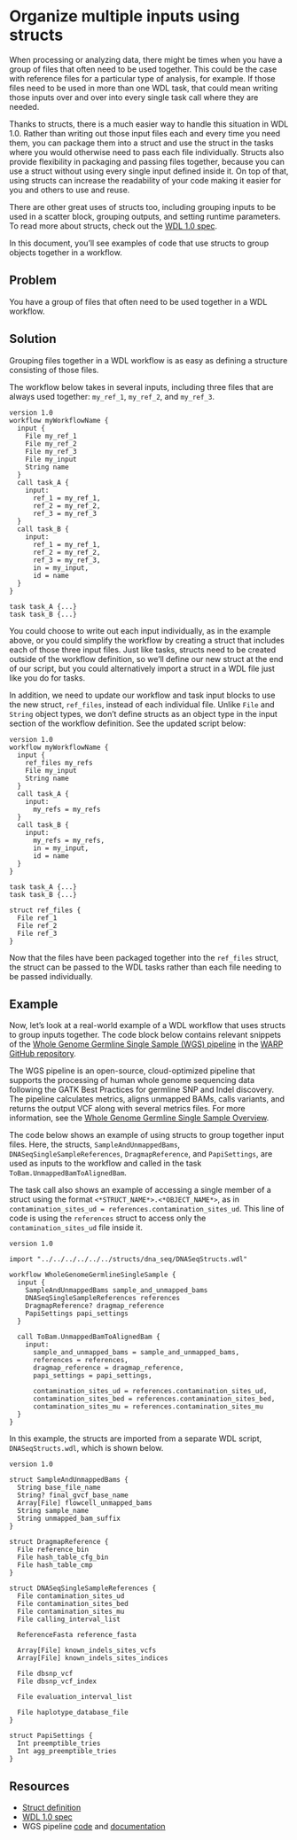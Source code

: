 # Organize multiple inputs using structs

When processing or analyzing data, there might be times when you have a group of files that often need to be used together. This could be the case with reference files for a particular type of analysis, for example. If those files need to be used in more than one WDL task, that could mean writing those inputs over and over into every single task call where they are needed. 

Thanks to structs, there is a much easier way to handle this situation in WDL 1.0. Rather than writing out those input files each and every time you need them, you can package them into a struct and use the struct in the tasks where you would otherwise need to pass each file individually. Structs also provide flexibility in packaging and passing files together, because you can use a struct without using every single input defined inside it. On top of that, using structs can increase the readability of your code making it easier for you and others to use and reuse. 

There are other great uses of structs too, including grouping inputs to be used in a scatter block, grouping outputs, and setting runtime parameters. To read more about structs, check out the [WDL 1.0 spec](https://github.com/openwdl/wdl/blob/main/versions/1.0/SPEC.md#struct-definition).

In this document, you’ll see examples of code that use structs to group objects together in a workflow.

## Problem

You have a group of files that often need to be used together in a WDL workflow.

## Solution

Grouping files together in a WDL workflow is as easy as defining a structure consisting of those files.

The workflow below takes in several inputs, including three files that are always used together: `my_ref_1`, `my_ref_2`, and `my_ref_3`.

```wdl
version 1.0
workflow myWorkflowName {
  input {
    File my_ref_1
    File my_ref_2
    File my_ref_3
    File my_input
    String name
  }
  call task_A {
    input: 
      ref_1 = my_ref_1,
      ref_2 = my_ref_2,
      ref_3 = my_ref_3
  }
  call task_B {
    input: 
      ref_1 = my_ref_1,
      ref_2 = my_ref_2,
      ref_3 = my_ref_3,
      in = my_input,
      id = name
  }
}

task task_A {...}
task task_B {...}
```

You could choose to write out each input individually, as in the example above, or you could simplify the workflow by creating a struct that includes each of those three input files. Just like tasks, structs need to be created outside of the workflow definition, so we’ll define our new struct at the end of our script, but you could alternatively import a struct in a WDL file just like you do for tasks. 

In addition, we need to update our workflow and task input blocks to use the new struct, `ref_files`, instead of each individual file. Unlike `File` and `String` object types, we don’t define structs as an object type in the input section of the workflow definition. See the updated script below:

```wdl
version 1.0
workflow myWorkflowName {
  input {
    ref_files my_refs
    File my_input
    String name
  }
  call task_A {
    input: 
      my_refs = my_refs
  }
  call task_B {
    input: 
      my_refs = my_refs,
      in = my_input,
      id = name
  }
}

task task_A {...}
task task_B {...}

struct ref_files {
  File ref_1
  File ref_2
  File ref_3
}
```



Now that the files have been packaged together into the `ref_files` struct, the struct can be passed to the WDL tasks rather than each file needing to be passed individually.

## Example

Now, let’s look at a real-world example of a WDL workflow that uses structs to group inputs together. The code block below contains relevant snippets of the [Whole Genome Germline Single Sample (WGS) pipeline](https://github.com/broadinstitute/warp/blob/master/pipelines/broad/dna_seq/germline/single_sample/wgs/WholeGenomeGermlineSingleSample.wdl) in the [WARP GitHub repository](https://github.com/broadinstitute/warp/tree/master).

The WGS pipeline is an open-source, cloud-optimized pipeline that supports the processing of human whole genome sequencing data following the GATK Best Practices for germline SNP and Indel discovery. The pipeline calculates metrics, aligns unmapped BAMs, calls variants, and returns the output VCF along with several metrics files. For more information, see the [Whole Genome Germline Single Sample Overview](https://broadinstitute.github.io/warp/docs/Pipelines/Whole_Genome_Germline_Single_Sample_Pipeline/README).

The code below shows an example of using structs to group together input files. Here, the structs, `SampleAndUnmappedBams`, `DNASeqSingleSampleReferences`, `​​DragmapReference`, and `PapiSettings`, are used as inputs to the workflow and called in the task `ToBam.UnmappedBamToAlignedBam`. 

The task call also shows an example of accessing a single member of a struct using the format `<*STRUCT_NAME*>.<*OBJECT_NAME*>`, as in `contamination_sites_ud = references.contamination_sites_ud`. This line of code is using the `references` struct to access only the `contamination_sites_ud` file inside it.

```wdl
version 1.0

import "../../../../../../structs/dna_seq/DNASeqStructs.wdl"

workflow WholeGenomeGermlineSingleSample {
  input {
    SampleAndUnmappedBams sample_and_unmapped_bams
    DNASeqSingleSampleReferences references
    DragmapReference? dragmap_reference
    PapiSettings papi_settings
  }

  call ToBam.UnmappedBamToAlignedBam {
    input:
      sample_and_unmapped_bams = sample_and_unmapped_bams,
      references = references,
      dragmap_reference = dragmap_reference,
      papi_settings = papi_settings,

      contamination_sites_ud = references.contamination_sites_ud,
      contamination_sites_bed = references.contamination_sites_bed,
      contamination_sites_mu = references.contamination_sites_mu
  }
}
```

In this example, the structs are imported from a separate WDL script, `DNASeqStructs.wdl`, which is shown below.

```wdl
version 1.0

struct SampleAndUnmappedBams {
  String base_file_name
  String? final_gvcf_base_name
  Array[File] flowcell_unmapped_bams
  String sample_name
  String unmapped_bam_suffix
}

struct DragmapReference {
  File reference_bin
  File hash_table_cfg_bin
  File hash_table_cmp
}

struct DNASeqSingleSampleReferences {
  File contamination_sites_ud
  File contamination_sites_bed
  File contamination_sites_mu
  File calling_interval_list

  ReferenceFasta reference_fasta

  Array[File] known_indels_sites_vcfs
  Array[File] known_indels_sites_indices

  File dbsnp_vcf
  File dbsnp_vcf_index

  File evaluation_interval_list

  File haplotype_database_file
}

struct PapiSettings {
  Int preemptible_tries
  Int agg_preemptible_tries
}
```

## Resources

- [Struct definition](https://github.com/openwdl/wdl/blob/main/versions/1.0/SPEC.md#struct-definition)
- [WDL 1.0 spec](https://github.com/openwdl/wdl/blob/main/versions/1.0/SPEC.md)
- WGS pipeline [code](https://github.com/broadinstitute/warp/blob/master/pipelines/broad/dna_seq/germline/single_sample/wgs/WholeGenomeGermlineSingleSample.wdl) and [documentation](https://broadinstitute.github.io/warp/docs/Pipelines/Whole_Genome_Germline_Single_Sample_Pipeline/README)